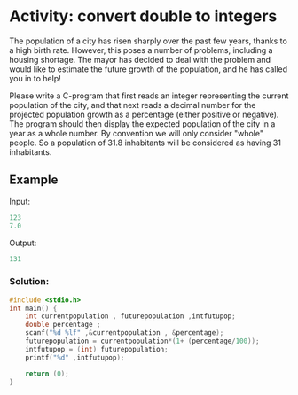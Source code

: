 # Activity: convert double to integers
The population of a city has risen sharply over the past few years, thanks to a high birth rate. However, this poses a number of problems, including a housing shortage. The mayor has decided to deal with the problem and would like to estimate the future growth of the population, and he has called you in to help!

Please write a C-program that first reads an integer representing the current population of the city, and that next reads a decimal number for the projected population growth as a percentage (either positive or negative). The program should then display the expected population of the city in a year as a whole number. By convention we will only consider "whole" people. So a population of 31.8 inhabitants will be considered as having 31 inhabitants. 
 

## Example
Input:
```c
123
7.0
```
Output: 
```c
131
```

### Solution:
```c
#include <stdio.h>
int main() {
    int currentpopulation , futurepopulation ,intfutupop; 
    double percentage ; 
    scanf("%d %lf" ,&currentpopulation , &percentage);
    futurepopulation = currentpopulation*(1+ (percentage/100));
    intfutupop = (int) futurepopulation;
    printf("%d" ,intfutupop);

    return (0);
}
